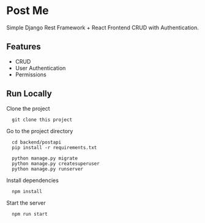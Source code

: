 

# Post Me

Simple Django Rest Framework + React Frontend CRUD with Authentication.


## Features

- CRUD
- User Authentication
- Permissions


## Run Locally

Clone the project

```Clone
  git clone this project
```

Go to the project directory

```Django API
  cd backend/postapi
  pip install -r requirements.txt

  python manage.py migrate
  python manage.py createsuperuser
  python manage.py runserver
```

Install dependencies

```React
  npm install
```

Start the server

```React
  npm run start
```

  